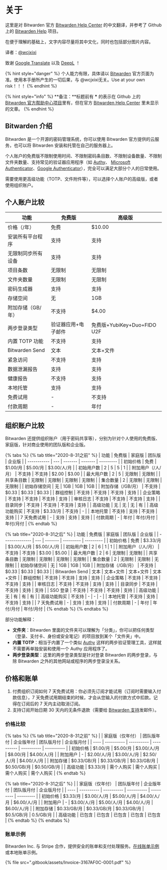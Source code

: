 # 关于

这里是对 Bitwarden 官方 [Bitwarden Help Center](https://bitwarden.com/help/) 的中文翻译，并参考了 Github 上的 [Bitwarden Help](https://github.com/bitwarden/help) 项目。

在便于理解的基础上，文字内容尽量将其中文化，同时也包括部分图片内容。

译者：[@wcjxixi](mailto:wcjxixi@gmail.com)

致谢 [Google Translate](https://translate.google.com/) 以及 [DeepL](https://www.deepl.com/) ！

{% hint style="danger" %}
个人能力有限，具体请以 [Bitwarden](https://bitwarden.com/) 官方页面为准。使用本手册所产生的一切后果，与 @wcjxixi无关。Use at your own risk！！！
{% endhint %}

{% hint style="info" %}
**备注：**标题前有 **\*** 的表示在 Github 上的 [Bitwarden 官方帮助中心项目](https://github.com/bitwarden/help)里有，但在官方 [Bitwarden Help Center](https://bitwarden.com/help/) 里未显示的文章。
{% endhint %}

## Bitwarden 介绍 <a href="#about-bitwarden" id="about-bitwarden"></a>

Bitwarden 是一个开源的密码管理系统，你可以使用 Bitwarden 官方提供的云服务，也可以将 Bitwarden 安装和托管在自己的服务器上。

个人账户的免费版不限制使用时间、不限制密码条目数、不限制设备数量、不限制文件夹数量、支持常见的验证器应用程序（如 [Authy](https://authy.com/)、 [Microsoft Authenticator](https://www.microsoft.com/en-us/account/authenticator)、[Google Authenticator](https://github.com/google/google-authenticator)），完全可以满足大部分个人的日常使用。

需要使用更高级功能（TOTP、文件附件等），可以选择个人账户的高级版，或者使用组织账户。

## 个人账户比较 <a href="#compare-individual-plans" id="compare-individual-plans"></a>

| 功能             | 免费版        | 高级版                      |
| -------------- | ---------- | ------------------------ |
| 价格（/年）         | 免费         | $10.00                   |
| 安装所有平台程序       | 支持         | 支持                       |
| 无限制同步所有设备      | 支持         | 支持                       |
| 项目条数           | 无限制        | 无限制                      |
| 文件夹数量          | 无限制        | 无限制                      |
| 密码生成器          | 支持         | 支持                       |
| 存储空间           | 无          | 1GB                      |
| 附加存储（GB/年）     | 不支持        | $4.00                    |
| 两步登录类型         | 验证器应用+电子邮件 | 免费版+YubiKey+Duo+FIDO U2F |
| 内置 TOTP 功能     | 不支持        | 支持                       |
| Bitwarden Send | 文本         | 文本+文件                    |
| 紧急访问           | 不支持        | 支持                       |
| 数据泄漏报告         | 支持         | 支持                       |
| 健康报告           | 不支持        | 支持                       |
| 本地托管           | 支持         | 支持                       |
| 免费试用           | -          | 不支持                      |
| 付款周期           | -          | 年付                       |

## 组织账户比较 <a href="#compare-organization-plans" id="compare-organization-plans"></a>

Bitwarden 还提供组织账户（用于密码共享等），分别为针对个人使用的免费版、家庭版，针对商业使用的团队版和企业版。

{% tabs %}
{% tab title="2020-8-31之前" %}
| 功能          | 免费版 | 家庭版     | 团队版     | 企业版       |
| ----------- | --- | ------- | ------- | --------- |
| 初始价格        | 免费  | $1.00/月 | $5.00/月 | $3.00/人/月 |
| 初始用户数       | 2   | 5       | 5       | 1         |
| 附加用户（/人/月）  | 不支持 | 不支持     | $2.00   | $3.00     |
| 最大用户数       | 2   | 5       | 无限制     | 无限制       |
| 共享条目数       | 无限制 | 无限制     | 无限制     | 无限制       |
| 集合数量        | 2   | 无限制     | 无限制     | 无限制       |
| 初始存储空间      | 无   | 1GB     | 1GB     | 1GB       |
| 附加存储（/GB/月） | 不支持 | $0.33   | $0.33   | $0.33     |
| 群组控制        | 不支持 | 不支持     | 不支持     | 支持        |
| 企业策略        | 不支持 | 不支持     | 不支持     | 支持        |
| 审核日志        | 不支持 | 不支持     | 不支持     | 支持        |
| 目录同步        | 不支持 | 不支持     | 不支持     | 支持        |
| 高级功能        | 无   | 无       | 无       | 有         |
| 高级功能购买      | 不支持 | $3.33/月 | 不支持     | -         |
| 本地托管        | 不支持 | 支持      | 不支持     | 支持        |
| 7 天免费试用     | -   | 支持      | 支持      | 支持        |
| 付款周期        | -   | 年付      | 年付/月付   | 年付/月付     |
{% endtab %}

{% tab title="2020-8-31之后" %}
| 功能             | 免费版 | 家庭版     | 团队版       | 企业版       |
| -------------- | --- | ------- | --------- | --------- |
| 初始价格           | 免费  | $3.33/月 | $3.00/人/月 | $5.00/人/月 |
| 初始用户数          | 2   | 6       | 1         | 1         |
| 附加用户（/人/月）     | 不支持 | 不支持     | $3.00     | $5.00     |
| 最大用户数          | 2   | 6       | 无限制       | 无限制       |
| 共享条目数          | 无限制 | 无限制     | 无限制       | 无限制       |
| 集合数量           | 2   | 无限制     | 无限制       | 无限制       |
| 初始存储空间         | 无   | 1GB     | 1GB       | 1GB       |
| 附加存储（/GB/月）    | 不支持 | $0.33   | $0.33     | $0.33     |
| Bitwarden Send | 文本  | 文本+文件   | 文本+文件     | 文本+文件     |
| 群组控制           | 不支持 | 不支持     | 支持        | 支持        |
| 企业策略           | 不支持 | 不支持     | 不支持       | 支持        |
| 审核日志           | 不支持 | 不支持     | 支持        | 支持        |
| 目录同步           | 不支持 | 不支持     | 支持        | 支持        |
| SSO 登录         | 不支持 | 不支持     | 不支持       | 支持        |
| 高级功能           | 无   | 有       | 有         | 有         |
| 高级功能购买         | 不支持 | -       | -         | -         |
| 本地托管           | 不支持 | 支持      | 不支持       | 支持        |
| 7 天免费试用        | -   | 支持      | 支持        | 支持        |
| 付款周期           | -   | 年付      | 年付/月付     | 年付/月付     |
{% endtab %}
{% endtabs %}

部分功能解释：

* **文件夹**：Bitwarden 里面的文件夹可以理解为「分类」，你可以把任何类型（登录、支付卡、身份或安全笔记）的项目放到某个「文件夹」中。
* **内置 TOTP**：相当于内置了一个类似 [Authy](https://authy.com/) 这样的两步验证管理工具，这样就不需要再单独安装和使用一个 Authy 应用程序了。
* **两步登录类型**：这里的两步登录类型是针对登录 Bitwarden 的两步登录，与除 Bitwarden 之外的其他网站或程序的两步登录没关系。

## 价格和账单 <a href="#price-and-billing" id="price-and-billing"></a>

1. 付费组织订阅如何 7 天免费试用：你必须先订阅才能试用（订阅时需要输入付款信息），7 天免费试用期结束的时候，才会从您输入的付款方式中扣款。记得在订阅后的 7 天内主动取消订阅。
2. 支持订阅开始日期 30 天内的无条件退款（需要给 [Bitwarden 支持](https://bitwarden.com/contact/)发邮件）。

### 价格比较 <a href="#compare-price" id="compare-price"></a>

{% tabs %}
{% tab title="2020-8-31之前" %}
|      | 家庭版（仅年付）   | 团队版年付      | 企业版年付      | 团队版月付      | 企业版月付      |
| ---- | ---------- | ---------- | ---------- | ---------- | ---------- |
| 初始价格 | $1.00/月    | $5.00/月    | $3.00/人/月  | $8.00/月    | $4.00/人/月  |
| 附加用户 | -          | $2.00/人/月  | $3.00/人/月  | $2.50/人/月  | $4.00/人/月  |
| 附加存储 | $0.33/GB/月 | $0.33/GB/月 | $0.33/GB/月 | $0.50/GB/月 | $0.50/GB/月 |
| 高级功能 | $3.33/月    | 需个人购买      | 需个人购买      | 需个人购买      | 需个人购买      |
{% endtab %}

{% tab title="2020-8-31之后" %}
|      | 家庭版（仅年付）   | 团队版年付      | 企业版年付      | 团队版月付     | 企业版月付     |
| ---- | ---------- | ---------- | ---------- | --------- | --------- |
| 初始价格 | $3.33/月    | $3.00/人/月  | $5.00/人/月  | $4.00/人/月 | $6.00/人/月 |
| 附加用户 | -          | $3.00/人/月  | $5.00/人/月  | $4.00/人/月 | $6.00/人/月 |
| 附加存储 | $0.33/GB/月 | $0.33/GB/月 | $0.33/GB/月 | $0.5/GB/月 | 0.5/GB/月  |
| 高级功能 | 已包含        | 已包含        | 已包含        | 已包含       | 已包含       |
{% endtab %}
{% endtabs %}

### 账单示例 <a href="#example-bill" id="example-bill"></a>

Bitwarden Inc. 与 Stripe 合作，提供安全的账单和支付处理服务。[在线账单示例](https://pay.stripe.com/invoice/acct\_19smIXIGBnsLynRr/invst\_Gxl9wk8thL7uIP8FnEWcpplsD0MsFKd)或本地账单示例。

{% file src=".gitbook/assets/Invoice-3167AF0C-0001.pdf" %}
